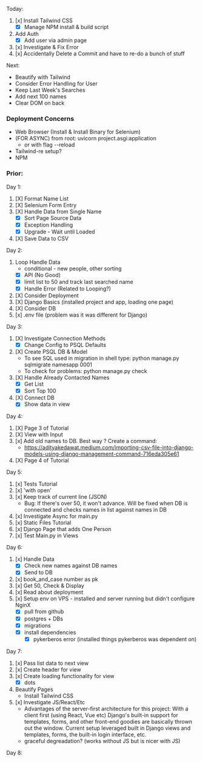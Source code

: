 Today: 
1. [x] Install Tailwind CSS
    * [x] Manage NPM install & build script
2. Add Auth
    * [x] Add user via admin page
3. [x] Investigate & Fix Error
4. [x] Accidentally Delete a Commit and have to re-do a bunch of stuff

Next:

* Beautify with Tailwind
* Consider Error Handling for User
* Keep Last Week's Searches
* Add next 100 names
* Clear DOM on back

### Deployment Concerns
* Web Browser (Install & Install Binary for Selenium)
* (FOR ASYNC) from root: uvicorn project.asgi:application 
    * or with flag --reload 
* Tailwind-re setup? 
* NPM

### Prior: 
Day 1:
1. [X] Format Name List
2. [X] Selenium Form Entry
3. [X] Handle Data from Single Name
    * [X] Sort Page Source Data 
    * [X] Exception Handling
    * [X] Upgrade - Wait until Loaded
4. [X] Save Data to CSV

Day 2:
1. Loop Handle Data
    * conditional - new people, other sorting
    * [x] API (No Good)
    * [X] limit list to 50 and track last searched name
    * [X] Handle Error (Related to Looping?)
2. [X] Consider Deployment
3. [X] Django Basics (installed project and app, loading one page)
4. [X] Consider DB
5. [x] .env file (problem was it was different for Django)

Day 3: 
1. [X] Investigate Connection Methods
    * [X] Change Config to PSQL Defaults
2. [X] Create PSQL DB & Model
    * To see SQL used in migration in shell type: python manage.py sqlmigrate namesapp 0001
    * To check for problems: python manage.py check
3. [X] Handle Already Contacted Names
    * [X] Get List
    * [X] Sort Top 100
4. [X] Connect DB
    * [x] Show data in view

Day 4: 
1. [X] Page 3 of Tutorial
2. [X] View with Input
3. [x] Add old names to DB. Best way ? Create a command:
    * https://adityakedawat.medium.com/importing-csv-file-into-django-models-using-django-management-command-716eda305e61
4. [X] Page 4 of Tutorial

Day 5: 
1. [x] Tests Tutorial 
2. [x] 'with open'
3. [x] Keep track of current line (JSON)
    * Bug: If there's over 50, it won't advance. Will be fixed when DB is connected and checks names in list against names in DB
4. [x] Investigate Async for main.py
5. [x] Static Files Tutorial
6. [x] Django Page that adds One Person
7. [x] Test Main.py in Views

Day 6:
1. [x] Handle Data
    * [x] Check new names against DB names
    * [x] Send to DB
2. [x] book_and_case number as pk
3. [x] Get 50, Check & Display
4. [x] Read about deployment
5. [x] Setup env on VPS - installed and server running but didn't configure NginX
    * [x] pull from github
    * [x] postgres + DBs
    * [x] migrations
    * [x] install dependencies
        * [x] pykerberos error (installed things pykerberos was dependent on)

Day 7:
1. [x] Pass list data to next view
2. [x] Create header for view
3. [x] Create loading functionality for view
    * [x] dots
4. Beautify Pages
    * Install Tailwind CSS
5. [x] Investigate JS/React/Etc
    * Advantages of the server-first architecture for this project: With a client first (using React, Vue etc) Django's built-in support for templates, forms, and other front-end goodies are basically thrown out the window. Current setup leveraged built in Django views and templates, forms, the built-in login interface, etc.
    * graceful degreadation? (works without JS but is nicer with JS)

Day 8: